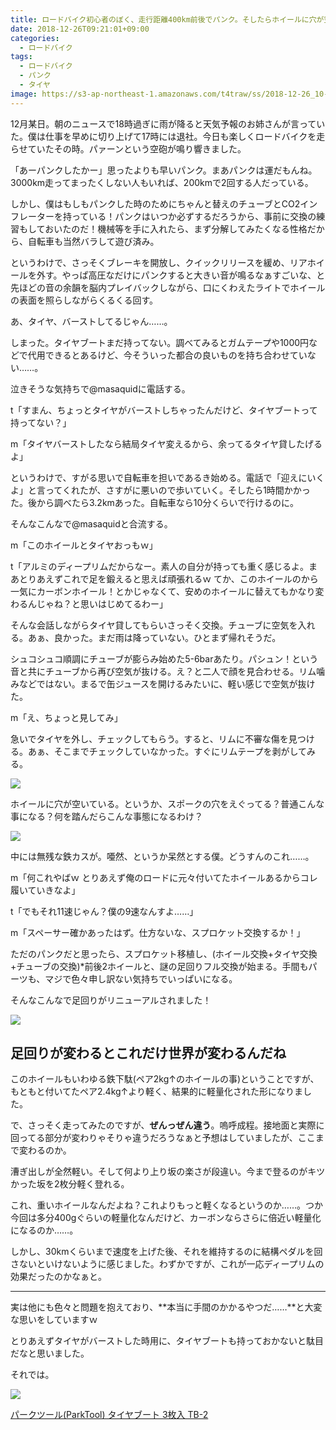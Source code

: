 ```yaml
---
title: ロードバイク初心者のぼく、走行距離400km前後でパンク。そしたらホイールに穴が空いていた件
date: 2018-12-26T09:21:01+09:00
categories:
  - ロードバイク
tags:
  - ロードバイク
  - パンク
  - タイヤ
image: https://s3-ap-northeast-1.amazonaws.com/t4traw/ss/2018-12-26_10-06-48.png
---
```

12月某日。朝のニュースで18時過ぎに雨が降ると天気予報のお姉さんが言っていた。僕は仕事を早めに切り上げて17時には退社。今日も楽しくロードバイクを走らせていたその時。パァーンという空砲が鳴り響きました。

<!--more-->

「あーパンクしたかー」思ったよりも早いパンク。まあパンクは運だもんね。3000km走ってまったくしない人もいれば、200kmで2回する人だっている。

しかし、僕はもしもパンクした時のためにちゃんと替えのチューブとCO2インフレーターを持っている！パンクはいつか必ずするだろうから、事前に交換の練習もしておいたのだ！機械等を手に入れたら、まず分解してみたくなる性格だから、自転車も当然バラして遊び済み。

というわけで、さっそくブレーキを開放し、クイックリリースを緩め、リアホイールを外す。やっぱ高圧なだけにパンクすると大きい音が鳴るなぁすごいな、と先ほどの音の余韻を脳内プレイバックしながら、口にくわえたライトでホイールの表面を照らしながらくるくる回す。

あ、タイヤ、バーストしてるじゃん……。

しまった。タイヤブートまだ持ってない。調べてみるとガムテープや1000円などで代用できるとあるけど、今そういった都合の良いものを持ち合わせていない……。

泣きそうな気持ちで@masaquidに電話する。

t「すまん、ちょっとタイヤがバーストしちゃったんだけど、タイヤブートって持ってない？」

m「タイヤバーストしたなら結局タイヤ変えるから、余ってるタイヤ貸したげるよ」

というわけで、すがる思いで自転車を担いであるき始める。電話で「迎えにいくよ」と言ってくれたが、さすがに悪いので歩いていく。そしたら1時間かかった。後から調べたら3.2kmあった。自転車なら10分くらいで行けるのに。

そんなこんなで@masaquidと合流する。

m「このホイールとタイヤおっもｗ」

t「アルミのディープリムだからなー。素人の自分が持っても重く感じるよ。まあとりあえずこれで足を鍛えると思えば頑張れるｗ てか、このホイールのから一気にカーボンホイール！とかじゃなくて、安めのホイールに替えてもかなり変わるんじゃね？と思いはじめてるわー」

そんな会話しながらタイヤ貸してもらいさっそく交換。チューブに空気を入れる。あぁ、良かった。まだ雨は降っていない。ひとまず帰れそうだ。

シュコシュコ順調にチューブが膨らみ始めた5-6barあたり。パシュン！という音と共にチューブから再び空気が抜ける。え？と二人で顔を見合わせる。リム噛みなどではない。まるで缶ジュースを開けるみたいに、軽い感じで空気が抜けた。

m「え、ちょっと見してみ」

急いでタイヤを外し、チェックしてもらう。すると、リムに不審な傷を見つける。あぁ、そこまでチェックしていなかった。すぐにリムテープを剥がしてみる。

![](https://s3-ap-northeast-1.amazonaws.com/t4traw/ss/2018-12-26_11-04-28.png)

ホイールに穴が空いている。というか、スポークの穴をえぐってる？普通こんな事になる？何を踏んだらこんな事態になるわけ？

![](https://s3-ap-northeast-1.amazonaws.com/t4traw/ss/2018-12-26_11-06-12.png)

中には無残な鉄カスが。唖然、というか呆然とする僕。どうすんのこれ……。

m「何これやばｗ とりあえず俺のロードに元々付いてたホイールあるからコレ履いていきなよ」

t「でもそれ11速じゃん？僕の9速なんすよ……」

m「スペーサー確かあったはず。仕方ないな、スプロケット交換するか！」

ただのパンクだと思ったら、スプロケット移植し、(ホイール交換+タイヤ交換+チューブの交換)*前後2ホイールと、謎の足回りフル交換が始まる。手間もパーツも、マジで色々申し訳ない気持ちでいっぱいになる。

そんなこんなで足回りがリニューアルされました！

![](https://s3-ap-northeast-1.amazonaws.com/t4traw/ss/2018-12-26_12-13-39.png)

## 足回りが変わるとこれだけ世界が変わるんだね

このホイールもいわゆる鉄下駄(ペア2kg↑のホイールの事)ということですが、もともと付いてたペア2.4kg↑より軽く、結果的に軽量化された形になりました。

で、さっそく走ってみたのですが、**ぜんっぜん違う**。嗚呼成程。接地面と実際に回ってる部分が変わりゃそりゃ違うだろうなぁと予想はしていましたが、ここまで変わるのか。

漕ぎ出しが全然軽い。そして何より上り坂の楽さが段違い。今まで登るのがキツかった坂を2枚分軽く登れる。

これ、重いホイールなんだよね？これよりもっと軽くなるというのか……。つか今回は多分400gぐらいの軽量化なんだけど、カーボンならさらに倍近い軽量化になるのか……。

しかし、30kmくらいまで速度を上げた後、それを維持するのに結構ペダルを回さないといけないように感じました。わずかですが、これが一応ディープリムの効果だったのかなぁと。

---

実は他にも色々と問題を抱えており、**本当に手間のかかるやつだ……**と大変な思いをしていますｗ  

とりあえずタイヤがバーストした時用に、タイヤブートも持っておかないと駄目だなと思いました。

それでは。

<div class="amazfy">
<a href="https://www.amazon.co.jp/dp/B005JAOCQY?tag=t4traw-22">
<img src="https://ws-fe.amazon-adsystem.com/widgets/q?_encoding=UTF8&ASIN=B005JAOCQY&Format=_SL250_&ID=AsinImage&MarketPlace=JP&ServiceVersion=20070822&WS=1&tag=t4traw-22&language=ja_JP">
<p>パークツール(ParkTool) タイヤブート 3枚入 TB-2</p>
</a>
</div>